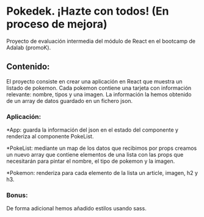# Pokedek. ¡Hazte con todos! (En proceso de mejora)

Proyecto de evaluación intermedia del módulo de React en el bootcamp de Adalab (promoK).

## Contenido:

El proyecto consiste en crear una aplicación en React que muestra un listado de pokemon. Cada pokemon contiene una tarjeta con información relevante: nombre, tipos y una imagen. La información la hemos obtenido de un array de datos guardado en un fichero json.

### Aplicación:

*App: guarda la información del json en el estado del componente y renderiza al componente PokeList.

*PokeList: mediante un map de los datos que recibimos por props creamos un nuevo array que contiene elementos de una lista con las props que necesitarán para pintar el nombre, el tipo de pokemon y la imagen.

*Pokemon: renderiza para cada elemento de la lista un article, imagen, h2 y h3.

### Bonus:

De forma adicional hemos añadido estilos usando sass. 


